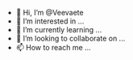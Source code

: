 - 👋 Hi, I’m @Veevaete
- 👀 I’m interested in ...
- 🌱 I’m currently learning ...
- 💞️ I’m looking to collaborate on ...
- 📫 How to reach me ...

<!---
Veevaete/Veevaete is a ✨ special ✨ repository because its `README.md` (this file) appears on your GitHub profile.
You can click the Preview link to take a look at your changes.
--->
